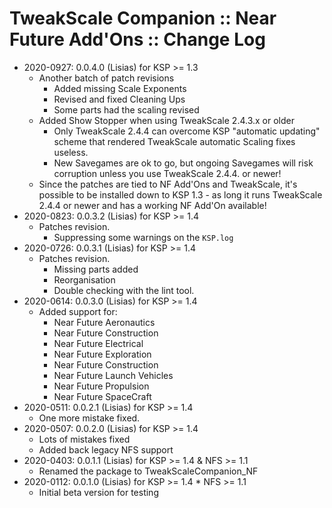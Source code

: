 # TweakScale Companion :: Near Future Add'Ons :: Change Log

* 2020-0927: 0.0.4.0 (Lisias) for KSP >= 1.3
	+ Another batch of patch revisions
		- Added missing Scale Exponents
		- Revised and fixed Cleaning Ups
		- Some parts had the scaling revised
	+ Added Show Stopper when using TweakScale 2.4.3.x or older
		- Only TweakScale 2.4.4 can overcome KSP "automatic updating" scheme that rendered TweakScale automatic Scaling fixes useless.
		- New Savegames are ok to go, but ongoing Savegames will risk corruption unless you use TweakScale 2.4.4. or newer!
	+ Since the patches are tied to NF Add'Ons and TweakScale, it's possible to be installed down to KSP 1.3 - as long it runs TweakScale 2.4.4 or newer and has a working NF Add'On available!
* 2020-0823: 0.0.3.2 (Lisias) for KSP >= 1.4
	+ Patches revision.
		- Suppressing some warnings on the `KSP.log`
* 2020-0726: 0.0.3.1 (Lisias) for KSP >= 1.4
	+ Patches revision.
		- Missing parts added
		- Reorganisation
		- Double checking with the lint tool.
* 2020-0614: 0.0.3.0 (Lisias) for KSP >= 1.4
	+ Added support for:
		- Near Future Aeronautics 
		- Near Future Construction
		- Near Future Electrical
		- Near Future Exploration
		- Near Future Construction
		- Near Future Launch Vehicles
		- Near Future Propulsion
		- Near Future SpaceCraft
* 2020-0511: 0.0.2.1 (Lisias) for KSP >= 1.4
	+ One more mistake fixed.
* 2020-0507: 0.0.2.0 (Lisias) for KSP >= 1.4
	+ Lots of mistakes fixed
	+ Added back legacy NFS support 
* 2020-0403: 0.0.1.1 (Lisias) for KSP >= 1.4 & NFS >= 1.1
	+ Renamed the package to TweakScaleCompanion_NF
* 2020-0112: 0.0.1.0 (Lisias) for KSP >= 1.4 * NFS >= 1.1
	+ Initial beta version for testing

